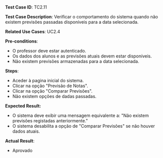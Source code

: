 **Test Case ID**: TC2.11

**Test Case Description**: Verificar o comportamento do sistema quando não existem previsões passadas disponíveis para a data selecionada.

**Related Use Cases**: UC2.4

**Pre-conditions**:
- O professor deve estar autenticado.
- Os dados dos alunos e as previsões atuais devem estar disponíveis.
- Não existem previsões armazenadas para a data selecionada.

**Steps**:
- Aceder à pagina inicial do sistema.
- Clicar na opção "Previsão de Notas".
- Clicar na opção "Comparar Previsões".
- Não existem opções de dadas passadas.

**Expected Result:**
- O sistema deve exibir uma mensagem equivalente a: "Não existem previsões registadas anteriormente."
- O sistema desabilita a opção de "Comparar Previsões" se não houver dados atuais.

**Actual Result**: 

- Aprovado